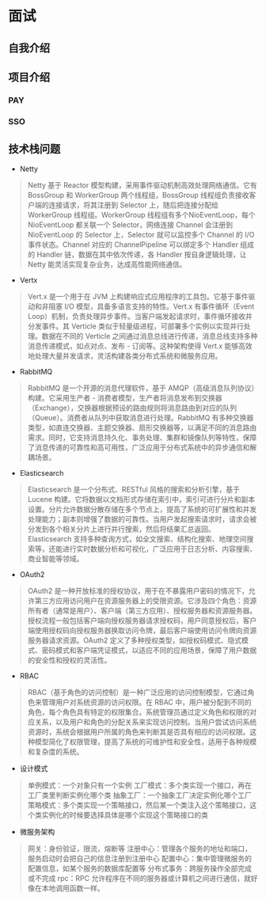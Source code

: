 # 面试
## 自我介绍


## 项目介绍
### PAY

### SSO

## 技术栈问题
- Netty
> Netty 基于 Reactor 模型构建，采用事件驱动机制高效处理网络通信。它有 BossGroup 和 WorkerGroup 两个线程组，BossGroup 线程组负责接收客户端的连接请求，将其注册到 Selector 上，随后把连接分配给 WorkerGroup 线程组。WorkerGroup 线程组有多个NioEventLoop，每个 NioEventLoop 都关联一个 Selector，网络连接 Channel 会注册到 NioEventLoop 的 Selector 上，Selector 就可以监控多个 Channel 的 I/O 事件状态。Channel 对应的 ChannelPipeline 可以绑定多个 Handler 组成的 Handler 链，数据在其中依次传递，各 Handler 按自身逻辑处理，让 Netty 能灵活实现复杂业务，达成高性能网络通信。  

- Vertx
> Vert.x 是一个用于在 JVM 上构建响应式应用程序的工具包。它基于事件驱动和非阻塞 I/O 模型，具备多语言支持的特性。Vert.x 有事件循环（Event Loop）机制，负责处理异步事件。当客户端发起请求时，事件循环接收并分发事件。其 Verticle 类似于轻量级进程，可部署多个实例以实现并行处理。数据在不同的 Verticle 之间通过消息总线进行传递，消息总线支持多种消息传递模式，如点对点、发布 - 订阅等。这种架构使得 Vert.x 能够高效地处理大量并发请求，灵活构建各类分布式系统和微服务应用。

- RabbitMQ
> RabbitMQ 是一个开源的消息代理软件，基于 AMQP（高级消息队列协议）构建。它采用生产者 - 消费者模型，生产者将消息发布到交换器（Exchange），交换器根据预设的路由规则将消息路由到对应的队列（Queue）。消费者从队列中获取消息进行处理。RabbitMQ 有多种交换器类型，如直连交换器、主题交换器、扇形交换器等，以满足不同的消息路由需求。同时，它支持消息持久化、事务处理、集群和镜像队列等特性，保障了消息传递的可靠性和高可用性，广泛应用于分布式系统中的异步通信和解耦场景。

- Elasticsearch
> Elasticsearch 是一个分布式、RESTful 风格的搜索和分析引擎，基于 Lucene 构建。它将数据以文档形式存储在索引中，索引可进行分片和副本设置。分片允许数据分散存储在多个节点上，提高了系统的可扩展性和并发处理能力；副本则增强了数据的可靠性。当用户发起搜索请求时，请求会被分发到各个相关分片上进行并行搜索，然后将结果汇总返回。Elasticsearch 支持多种查询方式，如全文搜索、结构化搜索、地理空间搜索等，还能进行实时数据分析和可视化，广泛应用于日志分析、内容搜索、商业智能等领域。

- OAuth2
> OAuth2 是一种开放标准的授权协议，用于在不暴露用户密码的情况下，允许第三方应用访问用户在资源服务器上的受限资源。它涉及四个角色：资源所有者（通常是用户）、客户端（第三方应用）、授权服务器和资源服务器。授权流程一般包括客户端向授权服务器请求授权码，用户同意授权后，客户端使用授权码向授权服务器换取访问令牌，最后客户端使用访问令牌向资源服务器请求资源。OAuth2 定义了多种授权类型，如授权码模式、隐式模式、密码模式和客户端凭证模式，以适应不同的应用场景，保障了用户数据的安全性和授权的灵活性。

- RBAC
> RBAC（基于角色的访问控制）是一种广泛应用的访问控制模型，它通过角色来管理用户对系统资源的访问权限。在 RBAC 中，用户被分配到不同的角色，每个角色具有特定的权限集合。系统管理员通过定义角色和权限的对应关系，以及用户和角色的分配关系来实现访问控制。当用户尝试访问系统资源时，系统会根据用户所属的角色来判断其是否具有相应的访问权限。这种模型简化了权限管理，提高了系统的可维护性和安全性，适用于各种规模和复杂度的系统。

- 设计模式
> 单例模式：一个对象只有一个实例
工厂模式：多个类实现一个接口，再在工厂类里判断实例化哪个类
抽象工厂：一个抽象工厂决定实例化哪个工厂
策略模式：多个类实现一个策略接口，然后某一个类注入这个策略接口，这个类实例化的时候要选择具体是哪个实现这个策略接口的类

- 微服务架构
> 网关：身份验证，限流，熔断等
注册中心：管理各个服务的地址和端口，服务启动时会把自己的信息注册到注册中心
配置中心：集中管理微服务的配置信息，如某个服务的数据库配置等
分布式事务：跨服务操作全部完成或不完成
rpc：RPC 允许程序在不同的服务器或计算机之间进行通信，就好像在本地调用函数一样。